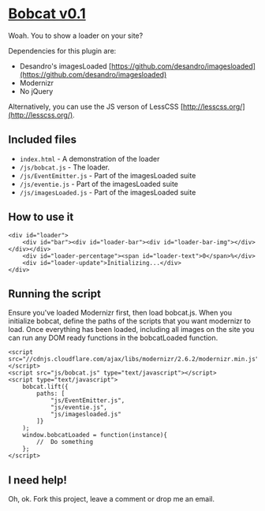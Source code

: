# [Bobcat v0.1](http://github.com/craigcollie)
Woah. You to show a loader on your site?

Dependencies for this plugin are:
* Desandro's imagesLoaded [https://github.com/desandro/imagesloaded](https://github.com/desandro/imagesloaded)
* Modernizr
* No jQuery

Alternatively, you can use the JS verson of LessCSS [http://lesscss.org/](http://lesscss.org/).

## Included files

* `index.html` - A demonstration of the loader
* `/js/bobcat.js` - The loader.
* `/js/EventEmitter.js` - Part of the imagesLoaded suite
* `/js/eventie.js` - Part of the imagesLoaded suite
* `/js/imagesLoaded.js` - Part of the imagesLoaded suite

## How to use it

    <div id="loader">
        <div id="bar"><div id="loader-bar"><div id="loader-bar-img"></div></div></div>
        <div id="loader-percentage"><span id="loader-text">0</span>%</div>
        <div id="loader-update">Initializing...</div>
    </div>

## Running the script
Ensure you've loaded Modernizr first, then load bobcat.js. When you initialize bobcat, define the paths of the scripts that you want modernizr to load.
Once everything has been loaded, including all images on the site you can run any DOM ready functions in the bobcatLoaded function.

    <script src="//cdnjs.cloudflare.com/ajax/libs/modernizr/2.6.2/modernizr.min.js"></script>
    <script src="js/bobcat.js" type="text/javascript"></script>
    <script type="text/javascript">
        bobcat.lift({
            paths: [
                "js/EventEmitter.js",
                "js/eventie.js",
                "js/imagesloaded.js"
            ]}
        );
        window.bobcatLoaded = function(instance){
            //  Do something
        };
    </script>

## I need help!

Oh, ok. Fork this project, leave a comment or drop me an email.
